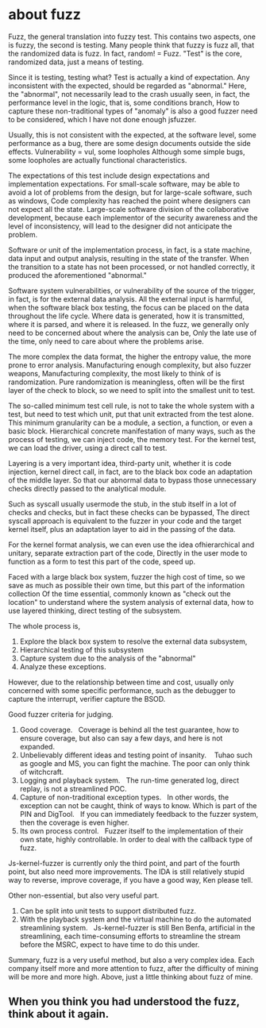 # about fuzz
Fuzz, the general translation into fuzzy test. This contains two aspects, one is fuzzy, the second is testing.
Many people think that fuzzy is fuzz all, that the randomized data is fuzz. In fact, random! = Fuzz.
"Test" is the core, randomized data, just a means of testing.

Since it is testing, testing what? Test is actually a kind of expectation. Any inconsistent with the expected, should be regarded as "abnormal."
Here, the "abnormal", not necessarily lead to the crash usually seen, in fact, the performance level in the logic, that is, some conditions branch,
How to capture these non-traditional types of "anomaly" is also a good fuzzer need to be considered, which I have not done enough jsfuzzer.

Usually, this is not consistent with the expected, at the software level, some performance as a bug, there are some design documents outside the side effects.
Vulnerability = vul, some loopholes Although some simple bugs, some loopholes are actually functional characteristics.

The expectations of this test include design expectations and implementation expectations.
For small-scale software, may be able to avoid a lot of problems from the design, but for large-scale software, such as windows,
Code complexity has reached the point where designers can not expect all the state.
Large-scale software division of the collaborative development, because each implementor of the security awareness and the level of inconsistency, will lead to the designer did not anticipate the problem.

Software or unit of the implementation process, in fact, is a state machine, data input and output analysis, resulting in the state of the transfer.
When the transition to a state has not been processed, or not handled correctly, it produced the aforementioned "abnormal."

Software system vulnerabilities, or vulnerability of the source of the trigger, in fact, is for the external data analysis.
All the external input is harmful, when the software black box testing, the focus can be placed on the data throughout the life cycle.
Where data is generated, how it is transmitted, where it is parsed, and where it is released.
In the fuzz, we generally only need to be concerned about where the analysis can be,
Only the late use of the time, only need to care about where the problems arise.

The more complex the data format, the higher the entropy value, the more prone to error analysis. Manufacturing enough complexity, but also fuzzer weapons,
Manufacturing complexity, the most likely to think of is randomization.
Pure randomization is meaningless, often will be the first layer of the check to block, so we need to split into the smallest unit to test.

The so-called minimum test cell rule, is not to take the whole system with a test, but need to test which unit, put that unit extracted from the test alone.
This minimum granularity can be a module, a section, a function, or even a basic block.
Hierarchical concrete manifestation of many ways, such as the process of testing, we can inject code, the memory test.
For the kernel test, we can load the driver, using a direct call to test.

Layering is a very important idea, third-party unit, whether it is code injection, kernel direct call, in fact, are to the black box code an adaptation of the middle layer.
So that our abnormal data to bypass those unnecessary checks directly passed to the analytical module.

Such as syscall usually usermode the stub, in the stub itself in a lot of checks and checks, but in fact these checks can be bypassed,
The direct syscall approach is equivalent to the fuzzer in your code and the target kernel itself, plus an adaptation layer to aid in the passing of the data.

For the kernel format analysis, we can even use the idea of ​​hierarchical and unitary, separate extraction part of the code,
Directly in the user mode to function as a form to test this part of the code, speed up.

Faced with a large black box system, fuzzer the high cost of time, so we save as much as possible their own time, but this part of the information collection
Of the time essential, commonly known as "check out the location" to understand where the system analysis of external data, how to use layered thinking, direct testing of the subsystem.

The whole process is,
1. Explore the black box system to resolve the external data subsystem,
2. Hierarchical testing of this subsystem
3. Capture system due to the analysis of the "abnormal"
4. Analyze these exceptions.

However, due to the relationship between time and cost, usually only concerned with some specific performance, such as the debugger to capture the interrupt, verifier capture the BSOD.

Good fuzzer criteria for judging.
1. Good coverage.
  Coverage is behind all the test guarantee, how to ensure coverage, but also can say a few days, and here is not expanded.
2. Unbelievably different ideas and testing point of insanity.
   Tuhao such as google and MS, you can fight the machine. The poor can only think of witchcraft.
3. Logging and playback system.
  The run-time generated log, direct replay, is not a streamlined POC.
4. Capture of non-traditional exception types.
  In other words, the exception can not be caught, think of ways to know. Which is part of the PIN and DigTool.
  If you can immediately feedback to the fuzzer system, then the coverage is even higher.
5. Its own process control.
  Fuzzer itself to the implementation of their own state, highly controllable. In order to deal with the callback type of fuzz.

Js-kernel-fuzzer is currently only the third point, and part of the fourth point, but also need more improvements.
The IDA is still relatively stupid way to reverse, improve coverage, if you have a good way, Ken please tell.

Other non-essential, but also very useful part.
1. Can be split into unit tests to support distributed fuzz.
2. With the playback system and the virtual machine to do the automated streamlining system.
  Js-kernel-fuzzer is still Ben Benfa, artificial in the streamlining, each time-consuming efforts to streamline the stream before the MSRC, expect to have time to do this under.

Summary, fuzz is a very useful method, but also a very complex idea.
Each company itself more and more attention to fuzz, after the difficulty of mining will be more and more high.
Above, just a little thinking about fuzz of mine.

## When you think you had understood the fuzz, think about it again.
